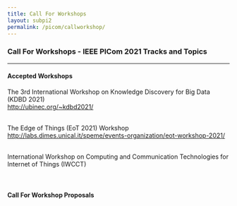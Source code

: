 ```yaml
---
title: Call For Workshops
layout: subpi2
permalink: /picom/callworkshop/
---
```

<h3>Call For Workshops - IEEE PICom 2021 Tracks and Topics</h3>

<hr/>
<h4>Accepted Workshops</h4>
The 3rd International Workshop on Knowledge Discovery for Big Data (KDBD 2021)
<br><a href="http://ubinec.org/~kdbd2021/" target=_new>http://ubinec.org/~kdbd2021/</a><br/><br/>


The Edge of Things (EoT 2021) Workshop
<br><a href="http://labs.dimes.unical.it/speme/events-organization/eot-workshop-2021/" target=_new>
http://labs.dimes.unical.it/speme/events-organization/eot-workshop-2021/
</a><br/><br/>

International Workshop on Computing and Communication Technologies for Internet of Things (IWCCT)
<br><a href="https://sites.google.com/view/iwcct2021/home?authuser=0"  target=_new></a><br/><br/>

<h4>Call For Workshop Proposals</h4>
